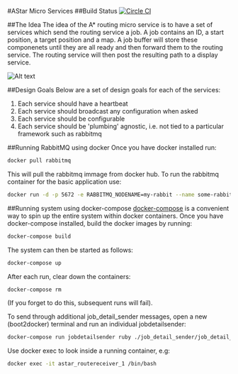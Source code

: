 #AStar Micro Services
##Build Status
[![Circle CI](https://circleci.com/gh/m1ckr1sk/ruby_projects.svg?style=svg)](https://circleci.com/gh/m1ckr1sk/ruby_projects)

##The Idea
The idea of the A* routing micro service is to have a set of services which send the routing service a job.  A job contains an ID, a start position, a target position and a map.  A job buffer will store these componenets until they are all ready and then forward them to the routing service.  The routing service will then post the resulting path to a display service.

![Alt text](https://github.com/m1ckr1sk/ruby_projects/blob/master/astar/images/ms.png "Optional title")

##Design Goals
Below are a set of design goals for each of the services:

1. Each service should have a heartbeat
2. Each service should broadcast any configuration when asked
3. Each service should be configurable
4. Each service should be 'plumbing' agnostic, i.e. not tied to a particular framework such as rabbitmq

##Running RabbitMQ using docker
Once you have docker installed run:

```bash
docker pull rabbitmq
```

This will pull the rabbitmq immage from docker hub.  To run the rabbitmq container for the basic application use:

```bash
docker run -d -p 5672 -e RABBITMQ_NODENAME=my-rabbit --name some-rabbit rabbitmq:3
```

##Running system using docker-compose
[docker-compose](https://docs.docker.com/compose/) is a convenient way to spin up the entire system within docker containers. Once you have docker-compose installed, build the docker images by running:

```bash
docker-compose build
```

The system can then be started as follows:

```bash
docker-compose up
```

After each run, clear down the containers:

```bash
docker-compose rm
```

(If you forget to do this, subsequent runs will fail).

To send through additional job_detail_sender messages, open a new (boot2docker) terminal and run an individual jobdetailsender:

```bash
docker-compose run jobdetailsender ruby ./job_detail_sender/job_detail_sender.rb amqp://rabbit:5672 
```

Use docker exec to look inside a running container, e.g:

```bash
docker exec -it astar_routereceiver_1 /bin/bash
```
